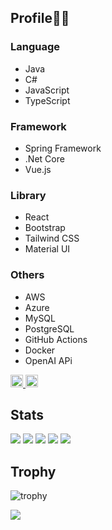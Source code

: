 ## Profile🙇‍♂️
### Language
- Java
- C#
- JavaScript
- TypeScript

### Framework
- Spring Framework
- .Net Core
- Vue.js

### Library
- React
- Bootstrap
- Tailwind CSS
- Material UI

### Others
- AWS
- Azure
- MySQL
- PostgreSQL
- GitHub Actions
- Docker
- OpenAI APi

<p align="left">
  <a href="https://github.com/hiroshiimaizumi">
    <img height="20" src="https://komarev.com/ghpvc/?username=hiroshiimaizumi" />
  </a>
  <a href="https://github.com/hiroshiimaizumi">
    <img height="20" src="https://img.shields.io/github/followers/hiroshiimaizumi?label=follow&logo=github&style=flat" />
  </a>
</p>

## Stats
![](http://github-profile-summary-cards.vercel.app/api/cards/profile-details?username=hiroshiimaizumi&theme=gruvbox)
![](http://github-profile-summary-cards.vercel.app/api/cards/repos-per-language?username=hiroshiimaizumi&theme=gruvbox)
![](http://github-profile-summary-cards.vercel.app/api/cards/most-commit-language?username=hiroshiimaizumi&theme=gruvbox)
![](http://github-profile-summary-cards.vercel.app/api/cards/stats?username=hiroshiimaizumi&theme=gruvbox)
![](http://github-profile-summary-cards.vercel.app/api/cards/productive-time?username=hiroshiimaizumi&theme=gruvbox&utcOffset=9)

## Trophy
![trophy](https://github-profile-trophy.vercel.app/?username=hiroshiimaizumi&theme=gruvbox)

![](https://raw.githubusercontent.com/hiroshiimaizumi0611/hiroshiimaizumi0611output/github-contribution-grid-snake.svg)
